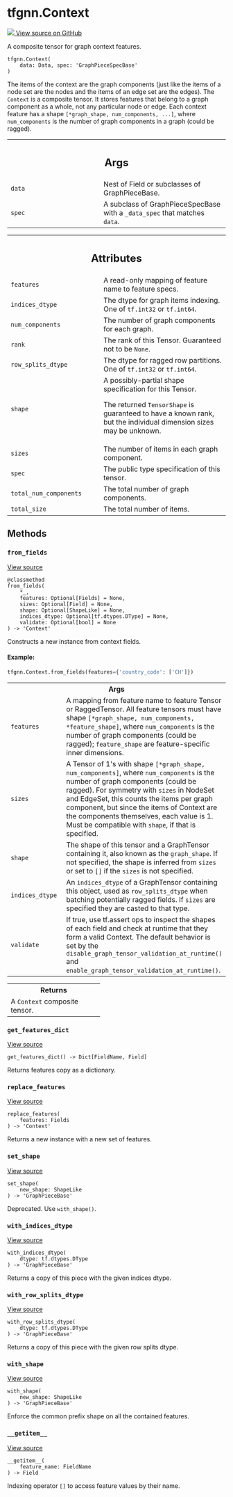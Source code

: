 # tfgnn.Context

<!-- Insert buttons and diff -->

<a target="_blank" href="https://github.com/tensorflow/gnn/tree/master/tensorflow_gnn/graph/graph_tensor.py#L348-L475">
<img src="https://www.tensorflow.org/images/GitHub-Mark-32px.png" /> View source
on GitHub </a>

A composite tensor for graph context features.

<pre class="devsite-click-to-copy prettyprint lang-py tfo-signature-link">
<code>tfgnn.Context(
    data: Data, spec: 'GraphPieceSpecBase'
)
</code></pre>

<!-- Placeholder for "Used in" -->

The items of the context are the graph components (just like the items of a node
set are the nodes and the items of an edge set are the edges). The `Context` is
a composite tensor. It stores features that belong to a graph component as a
whole, not any particular node or edge. Each context feature has a shape
`[*graph_shape, num_components, ...]`, where `num_components` is the number of
graph components in a graph (could be ragged).

<!-- Tabular view -->

 <table class="responsive fixed orange">
<colgroup><col width="214px"><col></colgroup>
<tr><th colspan="2"><h2 class="add-link">Args</h2></th></tr>

<tr>
<td>
<code>data</code><a id="data"></a>
</td>
<td>
Nest of Field or subclasses of GraphPieceBase.
</td>
</tr><tr>
<td>
<code>spec</code><a id="spec"></a>
</td>
<td>
A subclass of GraphPieceSpecBase with a <code>_data_spec</code> that matches
<code>data</code>.
</td>
</tr>
</table>

<!-- Tabular view -->

 <table class="responsive fixed orange">
<colgroup><col width="214px"><col></colgroup>
<tr><th colspan="2"><h2 class="add-link">Attributes</h2></th></tr>

<tr> <td> <code>features</code><a id="features"></a> </td> <td> A read-only
mapping of feature name to feature specs. </td> </tr><tr> <td>
<code>indices_dtype</code><a id="indices_dtype"></a> </td> <td> The dtype for
graph items indexing. One of <code>tf.int32</code> or <code>tf.int64</code>.
</td> </tr><tr> <td> <code>num_components</code><a id="num_components"></a>
</td> <td> The number of graph components for each graph. </td> </tr><tr> <td>
<code>rank</code><a id="rank"></a> </td> <td> The rank of this Tensor.
Guaranteed not to be <code>None</code>. </td> </tr><tr> <td>
<code>row_splits_dtype</code><a id="row_splits_dtype"></a> </td> <td> The dtype
for ragged row partitions. One of <code>tf.int32</code> or
<code>tf.int64</code>. </td> </tr><tr> <td> <code>shape</code><a id="shape"></a>
</td> <td> A possibly-partial shape specification for this Tensor.

The returned <code>TensorShape</code> is guaranteed to have a known rank, but the
individual dimension sizes may be unknown.
</td>
</tr><tr>
<td>
<code>sizes</code><a id="sizes"></a>
</td>
<td>
The number of items in each graph component.
</td>
</tr><tr>
<td>
<code>spec</code><a id="spec"></a>
</td>
<td>
The public type specification of this tensor.
</td>
</tr><tr>
<td>
<code>total_num_components</code><a id="total_num_components"></a>
</td>
<td>
The total number of graph components.
</td>
</tr><tr>
<td>
<code>total_size</code><a id="total_size"></a>
</td>
<td>
The total number of items.
</td>
</tr>
</table>

## Methods

<h3 id="from_fields"><code>from_fields</code></h3>

<a target="_blank" class="external" href="https://github.com/tensorflow/gnn/tree/master/tensorflow_gnn/graph/graph_tensor.py#L360-L455">View
source</a>

<pre class="devsite-click-to-copy prettyprint lang-py tfo-signature-link">
<code>@classmethod</code>
<code>from_fields(
    *_,
    features: Optional[Fields] = None,
    sizes: Optional[Field] = None,
    shape: Optional[ShapeLike] = None,
    indices_dtype: Optional[tf.dtypes.DType] = None,
    validate: Optional[bool] = None
) -> 'Context'
</code></pre>

Constructs a new instance from context fields.

#### Example:

```python
tfgnn.Context.from_fields(features={'country_code': ['CH']})
```

<!-- Tabular view -->

 <table class="responsive fixed orange">
<colgroup><col width="214px"><col></colgroup>
<tr><th colspan="2">Args</th></tr>

<tr>
<td>
<code>features</code>
</td>
<td>
A mapping from feature name to feature Tensor or RaggedTensor.
All feature tensors must have shape <code>[*graph_shape, num_components,
*feature_shape]</code>, where <code>num_components</code> is the number of graph
components (could be ragged); <code>feature_shape</code> are feature-specific inner
dimensions.
</td>
</tr><tr>
<td>
<code>sizes</code>
</td>
<td>
A Tensor of 1's with shape <code>[*graph_shape, num_components]</code>, where
<code>num_components</code> is the number of graph components (could be ragged).
For symmetry with <code>sizes</code> in NodeSet and EdgeSet, this counts the items
per graph component, but since the items of Context are the components
themselves, each value is 1. Must be compatible with <code>shape</code>, if that is
specified.
</td>
</tr><tr>
<td>
<code>shape</code>
</td>
<td>
The shape of this tensor and a GraphTensor containing it, also
known as the <code>graph_shape</code>. If not specified, the shape is inferred from
<code>sizes</code> or set to <code>[]</code> if the <code>sizes</code> is not specified.
</td>
</tr><tr>
<td>
<code>indices_dtype</code>
</td>
<td>
An <code>indices_dtype</code> of a GraphTensor containing this object,
used as <code>row_splits_dtype</code> when batching potentially ragged fields. If
<code>sizes</code> are specified they are casted to that type.
</td>
</tr><tr>
<td>
<code>validate</code>
</td>
<td>
If true, use tf.assert ops to inspect the shapes of each field
and check at runtime that they form a valid Context. The default
behavior is set by the <code>disable_graph_tensor_validation_at_runtime()</code>
and <code>enable_graph_tensor_validation_at_runtime()</code>.
</td>
</tr>
</table>

<!-- Tabular view -->

 <table class="responsive fixed orange">
<colgroup><col width="214px"><col></colgroup>
<tr><th colspan="2">Returns</th></tr>
<tr class="alt">
<td colspan="2">
A <code>Context</code> composite tensor.
</td>
</tr>

</table>

<h3 id="get_features_dict"><code>get_features_dict</code></h3>

<a target="_blank" class="external" href="https://github.com/tensorflow/gnn/tree/master/tensorflow_gnn/graph/graph_tensor.py#L222-L224">View
source</a>

<pre class="devsite-click-to-copy prettyprint lang-py tfo-signature-link">
<code>get_features_dict() -> Dict[FieldName, Field]
</code></pre>

Returns features copy as a dictionary.

<h3 id="replace_features"><code>replace_features</code></h3>

<a target="_blank" class="external" href="https://github.com/tensorflow/gnn/tree/master/tensorflow_gnn/graph/graph_tensor.py#L457-L464">View
source</a>

<pre class="devsite-click-to-copy prettyprint lang-py tfo-signature-link">
<code>replace_features(
    features: Fields
) -> 'Context'
</code></pre>

Returns a new instance with a new set of features.

<h3 id="set_shape"><code>set_shape</code></h3>

<a target="_blank" class="external" href="https://github.com/tensorflow/gnn/tree/master/tensorflow_gnn/graph/graph_piece.py#L277-L279">View
source</a>

<pre class="devsite-click-to-copy prettyprint lang-py tfo-signature-link">
<code>set_shape(
    new_shape: ShapeLike
) -> 'GraphPieceBase'
</code></pre>

Deprecated. Use `with_shape()`.

<h3 id="with_indices_dtype"><code>with_indices_dtype</code></h3>

<a target="_blank" class="external" href="https://github.com/tensorflow/gnn/tree/master/tensorflow_gnn/graph/graph_piece.py#L308-L321">View
source</a>

<pre class="devsite-click-to-copy prettyprint lang-py tfo-signature-link">
<code>with_indices_dtype(
    dtype: tf.dtypes.DType
) -> 'GraphPieceBase'
</code></pre>

Returns a copy of this piece with the given indices dtype.

<h3 id="with_row_splits_dtype"><code>with_row_splits_dtype</code></h3>

<a target="_blank" class="external" href="https://github.com/tensorflow/gnn/tree/master/tensorflow_gnn/graph/graph_piece.py#L347-L360">View
source</a>

<pre class="devsite-click-to-copy prettyprint lang-py tfo-signature-link">
<code>with_row_splits_dtype(
    dtype: tf.dtypes.DType
) -> 'GraphPieceBase'
</code></pre>

Returns a copy of this piece with the given row splits dtype.

<h3 id="with_shape"><code>with_shape</code></h3>

<a target="_blank" class="external" href="https://github.com/tensorflow/gnn/tree/master/tensorflow_gnn/graph/graph_piece.py#L281-L295">View
source</a>

<pre class="devsite-click-to-copy prettyprint lang-py tfo-signature-link">
<code>with_shape(
    new_shape: ShapeLike
) -> 'GraphPieceBase'
</code></pre>

Enforce the common prefix shape on all the contained features.

<h3 id="__getitem__"><code>__getitem__</code></h3>

<a target="_blank" class="external" href="https://github.com/tensorflow/gnn/tree/master/tensorflow_gnn/graph/graph_tensor.py#L53-L55">View
source</a>

<pre class="devsite-click-to-copy prettyprint lang-py tfo-signature-link">
<code>__getitem__(
    feature_name: FieldName
) -> Field
</code></pre>

Indexing operator `[]` to access feature values by their name.
